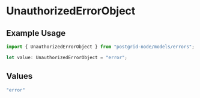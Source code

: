 # UnauthorizedErrorObject

## Example Usage

```typescript
import { UnauthorizedErrorObject } from "postgrid-node/models/errors";

let value: UnauthorizedErrorObject = "error";
```

## Values

```typescript
"error"
```